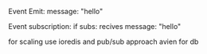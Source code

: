 Event Emit:
message: "hello"

Event subscription:
if subs:
recives message: "hello"

for scaling
use ioredis and pub/sub approach
avien for db
